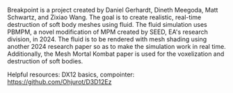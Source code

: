 Breakpoint is a project created by Daniel Gerhardt, Dineth Meegoda, Matt Schwartz, and Zixiao Wang. The goal is to create realistic, real-time destruction of soft body meshes using fluid. The fluid simulation uses PBMPM, a novel modification of MPM created by SEED, EA's research division, in 2024. The fluid is to be rendered with mesh shading using another 2024 research paper so as to make the simulation work in real time. Additionally, the Mesh Mortal Kombat paper is used for the voxelization and destruction of soft bodies.

Helpful resources: 
DX12 basics, compointer: https://github.com/Ohjurot/D3D12Ez
